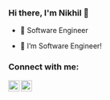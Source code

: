 
### Hi there, I'm Nikhil 👋

- 🔭 Software Engineer

- 🌱 I’m Software Engineer!




### Connect with me:

[<img align="left" alt="heynik | Twitter" width="22px" src="https://cdn.jsdelivr.net/npm/simple-icons@v3/icons/twitter.svg" />][twitter]
[<img align="left" alt="heynik | LinkedIn" width="22px" src="https://cdn.jsdelivr.net/npm/simple-icons@v3/icons/linkedin.svg" />][linkedin]

<br />


[twitter]: https://twitter.com/Heynik27
[linkedin]: https://www.linkedin.com/in/nikhil-yadav-5a0a58134/
